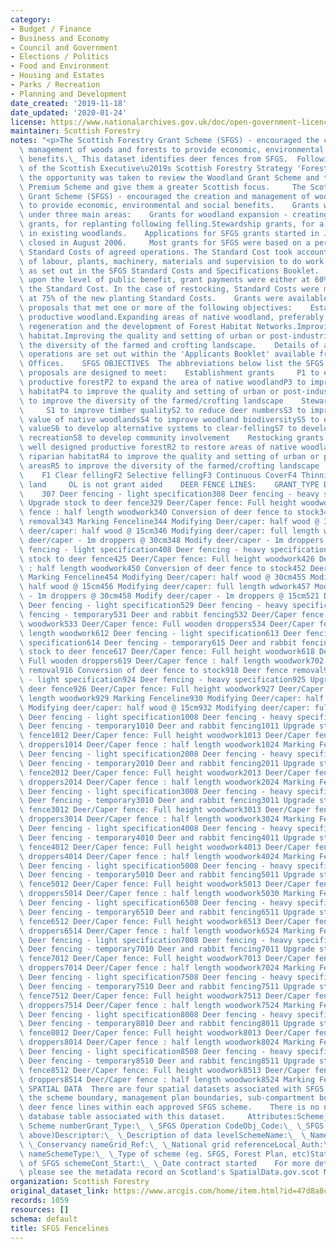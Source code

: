```yaml
---
category:
- Budget / Finance
- Business and Economy
- Council and Government
- Elections / Politics
- Food and Environment
- Housing and Estates
- Parks / Recreation
- Planning and Development
date_created: '2019-11-18'
date_updated: '2020-01-24'
license: https://www.nationalarchives.gov.uk/doc/open-government-licence/version/3/
maintainer: Scottish Forestry
notes: "<p>The Scottish Forestry Grant Scheme (SFGS) - encouraged the creation and\
  \ management of woods and forests to provide economic, environmental and social\
  \ benefits.\_ This dataset identifies deer fences from SFGS.  Following publication\
  \ of the Scottish Executive\u2019s Scottish Forestry Strategy 'Forests for Scotland'\
  \ the opportunity was taken to review the Woodland Grant Scheme and the Farm Woodland\
  \ Premium Scheme and give them a greater Scottish focus.     The Scottish Forestry\
  \ Grant Scheme (SFGS) - encouraged the creation and management of woods and forests\
  \ to provide economic, environmental and social benefits.    Grants were available\
  \ under three main areas:    Grants for woodland expansion - creating new woodlands.Restocking\
  \ grants, for replanting following felling.Stewardship grants, for a range of activities\
  \ in existing woodlands.    Applications for SFGS grants started in June 2003 and\
  \ closed in August 2006.     Most grants for SFGS were based on a percentage of\
  \ Standard Costs of agreed operations. The Standard Cost took account of the costs\
  \ of labour, plants, machinery, materials and supervision to do work to the specification\
  \ as set out in the SFGS Standard Costs and Specifications Booklet.    Depending\
  \ upon the level of public benefit, grant payments were either at 60% or 90% of\
  \ the Standard Cost. In the case of restocking, Standard Costs were mostly pitched\
  \ at 75% of the new planting Standard Costs.    Grants were available for planting\
  \ proposals that met one or more of the following objectives:    Establishing well-designed\
  \ productive woodland.Expanding areas of native woodland, preferably through natural\
  \ regeneration and the development of Forest Habitat Networks.Improving riparian\
  \ habitat.Improving the quality and setting of urban or post-industrial areas.Improving\
  \ the diversity of the farmed and crofting landscape.    Details of all eligible\
  \ operations are set out within the 'Applicants Booklet' available from Conservancy\
  \ Offices.    SFGS OBJECTIVES  The abbreviations below list the SFGS objectives\
  \ proposals are designed to meet:    Establishment grants     P1 to establish well-designed\
  \ productive forestP2 to expand the area of native woodlandP3 to improve a riparian\
  \ habitatP4 to improve the quality and setting of urban or post-industrial areasP5\
  \ to improve the diversity of the farmed/crofting landscape    Stewardship Grants\
  \     S1 to improve timber qualityS2 to reduce deer numbersS3 to improve the ecological\
  \ value of native woodlandsS4 to improve woodland biodiversityS5 to enhance landscape\
  \ valueS6 to develop alternative systems to clear-fellingS7 to develop woodland\
  \ recreationS8 to develop community involvement    Restocking grants     R1 to produce\
  \ well designed productive forestR2 to restore areas of native woodlandR3 to improve\
  \ riparian habitatR4 to improve the quality and setting of urban or post-industrial\
  \ areasR5 to improve the diversity of the farmed/crofting landscape    Felling \
  \    F1 Clear fellingF2 Selective fellingF3 Continuous CoverF4 Thinning    Other\
  \ land     OL is not grant aided    DEER FENCE LINES:    GRANT_TYPE DESCRIPTION\
  \    307 Deer fencing - light specification308 Deer fencing - heavy specification309\
  \ Upgrade stock to deer fence329 Deer/Caper fence: Full height woodwork334 Deer/Caper\
  \ fence : half length woodwork340 Conversion of deer fence to stock342 Deer fence\
  \ removal343 Marking Fenceline344 Modifying Deer/caper: half wood @ 30cm345 Modifying\
  \ deer/caper: half wood @ 15cm346 Modifying deer/caper: full length wdwork347 Modify\
  \ deer/caper - 1m droppers @ 30cm348 Modify deer/caper - 1m droppers @ 15cm407 Deer\
  \ fencing - light specification408 Deer fencing - heavy specification409 Upgrade\
  \ stock to deer fence425 Deer/Caper fence: Full height woodwork426 Deer/Caper fence\
  \ : half length woodwork450 Conversion of deer fence to stock452 Deer fence removal453\
  \ Marking Fenceline454 Modifying Deer/caper: half wood @ 30cm455 Modifying deer/caper:\
  \ half wood @ 15cm456 Modifying deer/caper: full length wdwork457 Modify deer/caper\
  \ - 1m droppers @ 30cm458 Modify deer/caper - 1m droppers @ 15cm521 Deer fence removal528\
  \ Deer fencing - light specification529 Deer fencing - heavy specification530 Deer\
  \ fencing - temporary531 Deer and rabbit fencing532 Deer/Caper fence: Full height\
  \ woodwork533 Deer/Caper fence: Full wooden droppers534 Deer/Caper fence : half\
  \ length woodwork612 Deer fencing - light specification613 Deer fencing - heavy\
  \ specification614 Deer fencing - temporary615 Deer and rabbit fencing616 Upgrade\
  \ stock to deer fence617 Deer/Caper fence: Full height woodwork618 Deer/Caper fence:\
  \ Full wooden droppers619 Deer/Caper fence : half length woodwork702 Deer fence\
  \ removal916 Conversion of deer fence to stock918 Deer fence removal923 Deer fencing\
  \ - light specification924 Deer fencing - heavy specification925 Upgrade stock to\
  \ deer fence926 Deer/Caper fence: Full height woodwork927 Deer/Caper fence : half\
  \ length woodwork929 Marking Fenceline930 Modifying Deer/caper: half wood @ 30cm931\
  \ Modifying deer/caper: half wood @ 15cm932 Modifying deer/caper: full length wdwork1007\
  \ Deer fencing - light specification1008 Deer fencing - heavy specification1009\
  \ Deer fencing - temporary1010 Deer and rabbit fencing1011 Upgrade stock to deer\
  \ fence1012 Deer/Caper fence: Full height woodwork1013 Deer/Caper fence: Full wooden\
  \ droppers1014 Deer/Caper fence : half length woodwork1024 Marking Fenceline2007\
  \ Deer fencing - light specification2008 Deer fencing - heavy specification2009\
  \ Deer fencing - temporary2010 Deer and rabbit fencing2011 Upgrade stock to deer\
  \ fence2012 Deer/Caper fence: Full height woodwork2013 Deer/Caper fence: Full wooden\
  \ droppers2014 Deer/Caper fence : half length woodwork2024 Marking Fenceline3007\
  \ Deer fencing - light specification3008 Deer fencing - heavy specification3009\
  \ Deer fencing - temporary3010 Deer and rabbit fencing3011 Upgrade stock to deer\
  \ fence3012 Deer/Caper fence: Full height woodwork3013 Deer/Caper fence: Full wooden\
  \ droppers3014 Deer/Caper fence : half length woodwork3024 Marking Fenceline4007\
  \ Deer fencing - light specification4008 Deer fencing - heavy specification4009\
  \ Deer fencing - temporary4010 Deer and rabbit fencing4011 Upgrade stock to deer\
  \ fence4012 Deer/Caper fence: Full height woodwork4013 Deer/Caper fence: Full wooden\
  \ droppers4014 Deer/Caper fence : half length woodwork4024 Marking Fenceline5007\
  \ Deer fencing - light specification5008 Deer fencing - heavy specification5009\
  \ Deer fencing - temporary5010 Deer and rabbit fencing5011 Upgrade stock to deer\
  \ fence5012 Deer/Caper fence: Full height woodwork5013 Deer/Caper fence: Full wooden\
  \ droppers5014 Deer/Caper fence : half length woodwork5030 Marking Fenceline6507\
  \ Deer fencing - light specification6508 Deer fencing - heavy specification6509\
  \ Deer fencing - temporary6510 Deer and rabbit fencing6511 Upgrade stock to deer\
  \ fence6512 Deer/Caper fence: Full height woodwork6513 Deer/Caper fence: Full wooden\
  \ droppers6514 Deer/Caper fence : half length woodwork6524 Marking Fenceline7007\
  \ Deer fencing - light specification7008 Deer fencing - heavy specification7009\
  \ Deer fencing - temporary7010 Deer and rabbit fencing7011 Upgrade stock to deer\
  \ fence7012 Deer/Caper fence: Full height woodwork7013 Deer/Caper fence: Full wooden\
  \ droppers7014 Deer/Caper fence : half length woodwork7024 Marking Fenceline7507\
  \ Deer fencing - light specification7508 Deer fencing - heavy specification7509\
  \ Deer fencing - temporary7510 Deer and rabbit fencing7511 Upgrade stock to deer\
  \ fence7512 Deer/Caper fence: Full height woodwork7513 Deer/Caper fence: Full wooden\
  \ droppers7514 Deer/Caper fence : half length woodwork7524 Marking Fenceline8007\
  \ Deer fencing - light specification8008 Deer fencing - heavy specification8009\
  \ Deer fencing - temporary8010 Deer and rabbit fencing8011 Upgrade stock to deer\
  \ fence8012 Deer/Caper fence: Full height woodwork8013 Deer/Caper fence: Full wooden\
  \ droppers8014 Deer/Caper fence : half length woodwork8024 Marking Fenceline8507\
  \ Deer fencing - light specification8508 Deer fencing - heavy specification8509\
  \ Deer fencing - temporary8510 Deer and rabbit fencing8511 Upgrade stock to deer\
  \ fence8512 Deer/Caper fence: Full height woodwork8513 Deer/Caper fence: Full wooden\
  \ droppers8514 Deer/Caper fence : half length woodwork8524 Marking Fenceline   \
  \ SPATIAL DATA  There are four spatial datasets associated with SFGS. These represent\
  \ the scheme boundary, management plan boundaries, sub-compartment boundaries and\
  \ deer fence lines within each approved SFGS scheme.    There is no non-spatial\
  \ database table associated with this dataset.     Attributes:Scheme_No:\_ \_SFGS\
  \ Scheme numberGrant_Type:\_ \_SFGS Operation CodeObj_Code:\_ \_SFGS Objective (see\
  \ above)Descriptor:\_ \_Description of data levelSchemeName:\_ \_Name of SFGS SchemeCons_Name:\_\
  \ \_Conservancy nameGrid_Ref:\_ \_National grid referenceLocal_Auth:\_ \_Local Authority\
  \ nameSchemeType:\_ \_Type of scheme (eg. SFGS, Forest Plan, etc)Status:\_ \_Status\
  \ of SFGS schemeCont_Start:\_ \_Date contract started    For more detailed information\
  \ please see the metadata record on Scotland's SpatialData.gov.scot Metadata Portal.</p>"
organization: Scottish Forestry
original_dataset_link: https://www.arcgis.com/home/item.html?id=47d8a8cf3ffd4d048121675d80dbd3fb
records: 1059
resources: []
schema: default
title: SFGS Fencelines
---
```

